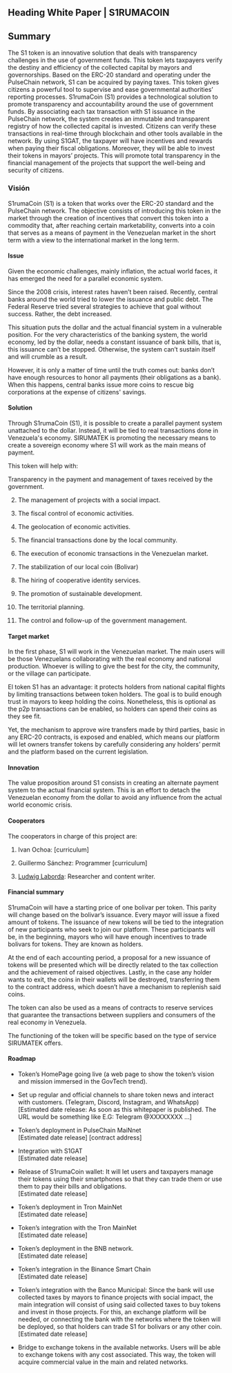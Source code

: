 ## Heading White Paper | S1RUMACOIN  

## Summary

The S1 token is an innovative solution that deals with transparency    challenges in the use of government funds. This token lets taxpayers   verify the destiny and efficiency of the collected capital by mayors   and governorships.
       Based on the ERC-20 standard and operating under the PulseChain    network, S1 can be acquired by paying taxes. This token gives    citizens a powerful tool to supervise and ease governmental    authorities’ reporting processes.
       S1rumaCoin (S1) provides a technological solution to promote    transparency and accountability around the use of government funds.    By associating each tax transaction with S1 issuance in the    PulseChain network, the system creates an immutable and transparent    registry of how the collected capital is invested.
       Citizens can verify these transactions in real-time through    blockchain and other tools available in the network. By using S1GAT,   the taxpayer will have incentives and rewards when paying their    fiscal obligations.
       Moreover, they will be able to invest their tokens in mayors’    projects. This will promote total transparency in the financial    management of the projects that support the well-being and security    of citizens.

### Visión

S1rumaCoin (S1) is a token that works over the ERC-20 standard and the PulseChain network. The objective consists of introducing this token in the market through the creation of incentives that convert this token into a commodity that, after reaching certain marketability, converts into a coin that serves as a means of payment in the Venezuelan market in the short term with a view to the international market in the long term.

#### Issue

Given the economic challenges, mainly inflation, the actual world faces, it has emerged the need for a parallel economic system.

Since the 2008 crisis, interest rates haven’t been raised. Recently, central banks around the world tried to lower the issuance and public debt. The Federal Reserve tried several strategies to achieve that goal without success. Rather, the debt increased.

This situation puts the dollar and the actual financial system in a vulnerable position. For the very characteristics of the banking system, the world economy, led by the dollar, needs a constant issuance of bank bills, that is, this issuance can’t be stopped. Otherwise, the system can’t sustain itself and will crumble as a result.

However, it is only a matter of time until the truth comes out: banks don’t have enough resources to honor all payments (their obligations as a bank). When this happens, central banks issue more coins to rescue big corporations at the expense of citizens' savings.

#### Solution

Through S1rumaCoin (S1), it is possible to create a parallel payment system unattached to the dollar. Instead, it will be tied to real transactions done in Venezuela's economy. SIRUMATEK is promoting the necessary means to create a sovereign economy where S1 will work as the main means of payment.

This token will help with:

Transparency in the payment and management of taxes received by the  government.
   
   2.  The management of projects with a social impact.
   
   3.  The fiscal control of economic activities.
   
   4.  The geolocation of economic activities.
   
   5.  The financial transactions done by the local community.
   
   6.  The execution of economic transactions in the Venezuelan market.
   
   7.  The stabilization of our local coin (Bolivar)
   
   8.  The hiring of cooperative identity services.
   
   9.  The promotion of sustainable development.
   
   10.  The territorial planning.
   
   11.  The control and follow-up of the government management.

    

#### Target market

In the first phase, S1 will work in the Venezuelan market. The main users will be those Venezuelans collaborating with the real economy and national production. Whoever is willing to give the best for the city, the community, or the village can participate.

El token S1 has an advantage: it protects holders from national capital flights by limiting transactions between token holders. The goal is to build enough trust in mayors to keep holding the coins. Nonetheless, this is optional as the p2p transactions can be enabled, so holders can spend their coins as they see fit.

Yet, the mechanism to approve wire transfers made by third parties, basic in any ERC-20 contracts, is exposed and enabled, which means our platform will let owners transfer tokens by carefully considering any holders’ permit and the platform based on the current legislation.

#### Innovation

The value proposition around S1 consists in creating an alternate payment system to the actual financial system. This is an effort to detach the Venezuelan economy from the dollar to avoid any influence from the actual world economic crisis.

#### Cooperators

The cooperators in charge of this project are:

1.  Ivan Ochoa: [curriculum]
    
2.  Guillermo Sánchez: Programmer [curriculum]
    
3.  [Ludwig Laborda](https://www.linkedin.com/in/ludwiglaborda/): Researcher and content writer.
    

#### Financial summary

S1rumaCoin will have a starting price of one bolivar per token. This parity will change based on the bolivar’s issuance. Every mayor will issue a fixed amount of tokens. The issuance of new tokens will be tied to the integration of new participants who seek to join our platform. These participants will be, in the beginning, mayors who will have enough incentives to trade bolivars for tokens. They are known as holders.

At the end of each accounting period, a proposal for a new issuance of tokens will be presented which will be directly related to the tax collection and the achievement of raised objectives. Lastly, in the case any holder wants to exit, the coins in their wallets will be destroyed, transferring them to the contract address, which doesn’t have a mechanism to replenish said coins.

The token can also be used as a means of contracts to reserve services that guarantee the transactions between suppliers and consumers of the real economy in Venezuela.

The functioning of the token will be specific based on the type of service SIRUMATEK offers.

#### Roadmap

-   Token’s HomePage going live (a web page to show the token’s vision and mission immersed in the GovTech trend).
    
-   Set up regular and official channels to share token news and interact with customers. (Telegram, Discord, Instagram, and WhatsApp)  
    [Estimated date release: As soon as this whitepaper is published. The URL would be something like E.G: Telegram @XXXXXXXX …]
    
-   Token’s deployment in PulseChain MaiNnet  
    [Estimated date release] [contract address]
    
-   Integration with S1GAT  
    [Estimated date release]
    
-   Release of S1rumaCoin wallet: It will let users and taxpayers manage their tokens using their smartphones so that they can trade them or use them to pay their bills and obligations.  
    [Estimated date release]
    
-   Token’s deployment in Tron MainNet  
    [Estimated date release]
    
-   Token’s integration with the Tron MainNet  
    [Estimated date release]
    
-   Token’s deployment in the BNB network.  
    [Estimated date release]
    
-   Token’s integration in the Binance Smart Chain  
    [Estimated date release]
    
-   Token’s integration with the Banco Municipal: Since the bank will use collected taxes by mayors to finance projects with social impact, the main integration will consist of using said collected taxes to buy tokens and invest in those projects. For this, an exchange platform will be needed, or connecting the bank with the networks where the token will be deployed, so that holders can trade S1 for bolivars or any other coin.  
    [Estimated date release]
    
-   Bridge to exchange tokens in the available networks. Users will be able to exchange tokens with any cost associated. This way, the token will acquire commercial value in the main and related networks.
